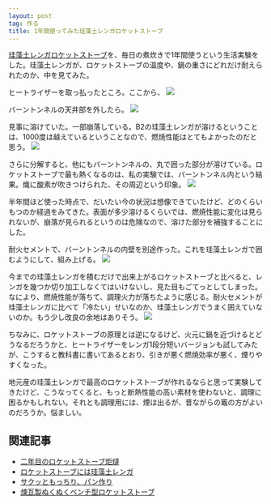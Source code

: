 ```yaml
---
layout: post
tag: 作る
title: 1年間使ってみた珪藻土レンガロケットストーブ
---
```

[珪藻土レンガロケットストーブ](http://kobapan.com/blog/2015/10/22/rocket.html)を、毎日の煮炊きで1年間使うという生活実験をした。珪藻土レンガが、ロケットストーブの温度や、鍋の重さにどれだけ耐えられたのか、中を見てみた。

ヒートライザーを取っ払ったところ。ここから、
![](https://c1.staticflickr.com/1/597/32986487796_bb6b53f502.jpg)

バーントンネルの天井部を外したら。
![](https://c1.staticflickr.com/3/2911/32872493942_8511de413b.jpg)

見事に溶けていた。一部崩落している。B2の珪藻土レンガが溶けるということは、1000度は越えているということなので、燃焼性能はとてもよかったのだと思う。
![](https://c1.staticflickr.com/1/398/32986485736_c724ce0b6d.jpg)

さらに分解すると、他にもバーントンネルの、丸で囲った部分が溶けている。ロケットストーブで最も熱くなるのは、私の実験では、バーントンネル内という結果。熾に酸素が吹きつけられた、その周辺という印象。
![](https://c1.staticflickr.com/3/2073/32986483606_d66e184ebd.jpg)

半年間ほど使った時点で、だいたい今の状況は想像できていたけど、どのくらいもつのか経過をみてきた。表面が多少溶けるくらいでは、燃焼性能に変化は見られないが、崩落が見られるというのは危険なので、溶けた部分を補強することにした。

耐火セメントで、バーントンネルの内壁を別途作った。これを珪藻土レンガで囲むようにして、組み上げる。
![](https://c1.staticflickr.com/1/356/32646013740_62304bf31c.jpg)

今までの珪藻土レンガを積むだけで出来上がるロケットストーブと比べると、レンガを幾つか切り加工しなくてはいけないし、見た目もごてっとしてしまった。なにより、燃焼性能が落ちて、調理火力が落ちたように感じる。耐火セメントが珪藻土レンガに比べて「冷たい」せいなのか、珪藻土レンガでうまく囲えていないのか。もう少し改良の余地はありそう。
![](https://c2.staticflickr.com/4/3777/32341318463_c340f247a3.jpg)

ちなみに、ロケットストーブの原理とは逆になるけど、火元に鍋を近づけるとどうなるだろうかと、ヒートライザーをレンガ1段分短いバージョンも試してみたが、こうすると教科書に書いてあるとおり、引きが悪く燃焼効率が悪く、煙りやすくなった。

地元産の珪藻土レンガで最高のロケットストーブが作れるならと思って実験してきたけど、こうなってくると、もっと断熱性能の高い素材を使わないと、調理に困るかもしれない。それとも調理用には、煙は出るが、昔ながらの竈の方がよいのだろうか。悩ましい。


## 関連記事
- [二年目のロケットストーブ炬燵](http://kobapan.com/blog/2015/11/15/rocket.html)
- [ロケットストーブには珪藻土レンガ](http://kobapan.com/blog/2015/10/22/rocket.html)
- [サクッともっちり、パン作り](http://kobapan.com/blog/2015/12/01/bread.html)
- [煉瓦製ぬくぬくベンチ型ロケットストーブ](http://kobapan.com/blog/2014/10/03/rocket.html)


